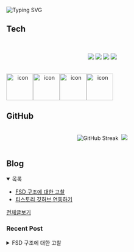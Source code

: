 
<br/>
<img src="https://readme-typing-svg.herokuapp.com?font=Fira+Code&size=24&pause=1000&color=36BCF7&width=435&lines=Frontend+engineer+inho_m" alt="Typing SVG" />

## Tech
<br>
<div align="center">
  <br/>
  <div>
    <img src="https://img.shields.io/badge/React-61DAFB?style=flat&logo=react&logoColor=white"/>
    <img src="https://img.shields.io/badge/ReactNative-61DAFB?style=flat&logo=react&logoColor=white"/>
    <img src="https://shields.io/badge/TypeScript-3178C6?logo=TypeScript&logoColor=FFF&style=flat-square"/>
    <img src="https://img.shields.io/badge/Graphql-E10098?style=flat&logo=graphql&logoColor=white"/>
  </div>
  <br/>
  <br/>
  <div style="display: flex; align-items: flex-start;">
    <img src="https://techstack-generator.vercel.app/github-icon.svg" alt="icon" width="70" height="70" />
    <img src="https://techstack-generator.vercel.app/react-icon.svg" alt="icon" width="70" height="70" />
    <img src="https://techstack-generator.vercel.app/ts-icon.svg" alt="icon" width="70" height="70" />
    <img src="https://techstack-generator.vercel.app/graphql-icon.svg" alt="icon" width="70" height="70" />
  </div>
</div>

## GitHub

<br>
<div align="center">
  <img src="https://streak-stats.demolab.com?user=inho1019&theme=dark&border_radius=4.5&date_format=%5BY.%5Dn.j&card_width=450&card_height=215" alt="GitHub Streak" />&nbsp;
  <img src="https://github-readme-stats.vercel.app/api/top-langs/?username=inho1019&layout=donut&theme=dark" />
</div>

<br>

## Blog
<details open>
  <summary>목록</summary>
  <ul>

<li>
    <a href="https://inho-m.tistory.com/4">FSD 구조에 대한 고찰</a>
</li><li>
    <a href="https://inho-m.tistory.com/3">티스토리 깃허브 연동하기</a>
</li>
  </ul>
  <a href="https://inho-m.tistory.com">전체글보기</a>
</details>

### Recent Post

<details>
<summary>FSD 구조에 대한 고찰</summary>
<br/>
<p data-ke-size="size16">근래 회사에서 기존 컴포넌트 기반 구조로 하던 프로젝트를 기능 기반 구조(FSD)로 바꾸자는 얘기가 나왔고 논의 끝에 FSD 구조를 적용한 신규 프로젝트를 두어개가 가량 진행했다.</p>
<p data-ke-size="size16">본 글에서는 FSD에 대해 간단히 설명하고 실제 진행했을 때의 느낀점, 개선점을 적어보려고 한다.</p>
<hr contenteditable="false" data-ke-type="horizontalRule" data-ke-style="style6" />
<h3 data-ke-size="size23">FSD(기능 기반 구조)란</h3>
<p><figure class="imageblock widthContent" data-ke-mobileStyle="widthOrigin" data-filename="image.jpeg" data-origin-width="1622" data-origin-height="736"><span data-url="https://blog.kakaocdn.net/dn/9PQiq/btsPargjQNf/1oJR2YA69TFRlpxYaBDj8k/img.jpg" data-phocus="https://blog.kakaocdn.net/dn/9PQiq/btsPargjQNf/1oJR2YA69TFRlpxYaBDj8k/img.jpg"><img src="https://blog.kakaocdn.net/dn/9PQiq/btsPargjQNf/1oJR2YA69TFRlpxYaBDj8k/img.jpg" srcset="https://img1.daumcdn.net/thumb/R1280x0/?scode=mtistory2&fname=https%3A%2F%2Fblog.kakaocdn.net%2Fdn%2F9PQiq%2FbtsPargjQNf%2F1oJR2YA69TFRlpxYaBDj8k%2Fimg.jpg" onerror="this.onerror=null; this.src='//t1.daumcdn.net/tistory_admin/static/images/no-image-v1.png'; this.srcset='//t1.daumcdn.net/tistory_admin/static/images/no-image-v1.png';" loading="lazy" width="1622" height="736" data-filename="image.jpeg" data-origin-width="1622" data-origin-height="736"/></span></figure>
</p>
<p data-ke-size="size16">기본적으로 FSD구조를 검색하면 나오는 구조이다.</p>
<p data-ke-size="size16">사실 이것만 처음 이것만 달랑 보며 설명을 보아도 이해하기가 쉽지 않다.</p>
<p data-ke-size="size16">&nbsp;</p>
<p data-ke-size="size16">이해를 돕기위해 기본적인 설명을 해보겠다.</p>
<h4 data-ke-size="size20"><span style="color: #000000;" data-token-index="0">상위계층구조에서는 하위 구조를 import할 수 있지만, 하위구조에서는 상위구조의 내용들을 import 할 수 없다</span>.</h4>
<p data-ke-size="size16">가장 기본이 되는 규칙이자 다른 구조와의 차이점이다.</p>
<p data-ke-size="size16">알아 들을수 있게 설명하면</p>
<ol style="list-style-type: decimal;" data-ke-list-type="decimal">
<li>app은 (되도록)page만 import 한다.</li>
<li>page에서는&nbsp;UI,&nbsp;features,&nbsp;entities,&nbsp;shared&nbsp;를 import 할 수 있다.</li>
<li>UI&nbsp;에서는,&nbsp;features,&nbsp;entities,&nbsp;shared를 import 할 수 있다.</li>
<li>features에서는&nbsp;entities와&nbsp;shared를 import할 수 있다.</li>
<li>entities는 shared만 import 할 수 있다.</li>
<li>shared는 공통 기능</li>
</ol>
<p data-ke-size="size16">이렇게 Layers단 상위계층에서 하위계층만을 import 가능하다는 의미</p>
<h4 data-ke-size="size20">Layers 내부의 Segments 형식 통일(app제외)</h4>
<p data-ke-size="size16">중간 기능 및 역할을 명명한 slices를 제외하고 그 내부의 Segments의 구조는 프로젝트 코드 스타일 유지를 위해 통일하는 것이 좋다</p>
<h4 data-ke-size="size20">Layers&nbsp;역할</h4>
<ul style="list-style-type: disc;" data-ke-list-type="disc">
<li>app: 애플리케이션의 루트 구성 요소 ex:) router, app, main, providers</li>
<li>pages: 최종적으로 조합해서 사용자에게 출력하는 페이지를 담당</li>
<li><s>UI: 하위 기능들을 뷰단위로 조합</s></li>
<li>widgets: 페이지를 구성하는 중간 단위 블록 - 현재 UI보다는 widgets 개념을 좀더 많이 사용</li>
<li>features: 기능(feature) 단위의 조합</li>
<li>entities: 하나의 커다란 비즈니스 주체(데이터 중심) ex:) user, post</li>
<li>shared: 전역적 재사용 가능한 요소</li>
</ul>
<p data-ke-size="size16">최대한 간단히 설명을 해봤다. 실제 사용시 좀더 세밀하게 찾아보고 신경 쓰는것이 좋다.</p>
<h4 data-ke-size="size20">Slices는 기능 또는 도메인 단위를 기준으로 나눈 하위 그룹 폴더</h4>
<h4 data-ke-size="size20">Segments 역할</h4>
<ul style="list-style-type: disc;" data-ke-list-type="disc">
<li>ui: 실제 외부에 노출되는 UI 컴포넌트</li>
<li>model: 타입 및 상태 관리 ex:) ...type.ts, ...context.ts</li>
<li>api: 서버 통신 관련 로직</li>
<li>lib: 유틸성 함수, hook은 따로 분리해도되고 여기에 같이 사용하기도 함</li>
<li>assets: 이미지나 아이콘 기타에셋</li>
<li>config: 환경변수 상수</li>
<li>...</li>
</ul>
<p data-ke-size="size16">프로젝트에 따라 추가되거나 없애기도함</p>
<hr contenteditable="false" data-ke-type="horizontalRule" data-ke-style="style6" />
<h3 data-ke-size="size23">실제 사용시 느낀점</h3>
<h4 data-ke-size="size20">장점</h4>
<ol style="list-style-type: decimal;" data-ke-list-type="decimal">
<li>기능별 추적 및 수정(유지보수)가 좀 더 편함<br />확실히 정리가 잘되어 있어 보기 편함</li>
<li>팀원간 작업에 대해 좀더 원할히 분담 가능</li>
<li>타인원 작업도 불필요한 소통 없이 이게 무엇인지 명확히 알기 가능</li>
</ol>
<h4 data-ke-size="size20">단점</h4>
<ol style="list-style-type: decimal;" data-ke-list-type="decimal">
<li><span style="font-family: -apple-system, BlinkMacSystemFont, 'Helvetica Neue', 'Apple SD Gothic Neo', Arial, sans-serif; letter-spacing: 0px;">초반 구조 잡는게 빡심<br /></span>리드 개발자가 어느정도 구조를 맞춰 줘야 팀원들이 그거에 맞춰 진행이 가능, 아닐경우 중구난방 작업될 가능성이 있음 <br />아니면 회사 자체적으로 규칙을 문서로 정리 하는것도 좋은 생각</li>
<li>폴더가 좀 많아진다<br />어디 있는지 알긴 아는데 매번 타고타고 들어가는게 좀 귀찮</li>
<li>어느정도 이해도가 필요하다</li>
<li>api 코드 중복이 좀 있다</li>
</ol>
<h4 style="color: #000000; text-align: start;" data-ke-size="size20">추가적으로...</h4>
<p style="color: #333333; text-align: start;" data-ke-size="size16">각 기능을 내보낼때는 slices단위로 배럴파일 사용하는것이 좋다. import창이 깔끔하고 추적이 용이하다.</p>
<hr contenteditable="false" data-ke-type="horizontalRule" data-ke-style="style6" />
<h3 style="color: #333333; text-align: start;" data-ke-size="size23">주관적인 이야기 및 개선점</h3>
<p data-ke-size="size16">확실히 컴포넌트 기반 구조보다는 훨씬 재사용성도 높아지고 유지보수가 용이해졌다.</p>
<p data-ke-size="size16">그럼에도 구조개선의 여지가 있어 그거에 대한 본인의 의사를 적어보려고 한다</p>
<p data-ke-size="size16">&nbsp;</p>
<p data-ke-size="size16"><b>과감하게 widgets(UI), entities 제거</b></p>
<p data-ke-size="size16">두부분은 사용하거나 해당 기능을 제작할수록 좀 모호한 부분이거나 다른부분에서 사용해도 되는것들이 많이 보였다.</p>
<p data-ke-size="size16">그래서 구조 개편을 위해 삭제하는것이 좋다고 생각이 들었고 찾아보니 실제 그렇게 진행하는 사례가 많았다.</p>
<p data-ke-size="size16">&nbsp;</p>
<p data-ke-size="size16"><b>Api 관리를 별도로</b></p>
<p data-ke-size="size16">api를 segments단위에서 관리하다 보니 중복이 왕왕 발생했다.</p>
<p data-ke-size="size16">또 추후 추가건으로 다른 기능이 추가 될시 이전에 기능(features)단에서 사용했던 api를 공용(shared)단으로 리팩토링할 가능성도 높아 보였다.</p>
<p data-ke-size="size16">그래서 api 를 별도의 폴더로 빼서 그 안에서 도메인 단위로 나누는게 좋다고 생각, 계층은 shared 와 equal 계층으로 판단</p>
<p data-ke-size="size16">&nbsp;</p>
<p data-ke-size="size16">결론적으로 해당 구조가 완성 (gpt 도움)</p>
<pre id="code_1752028844235" class="bash" data-ke-language="bash" data-ke-type="codeblock"><code>src/
├── app/
│   ├── App.tsx
│   ├── providers.tsx
│   └── router.tsx
│
├── pages/
│   ├── DashboardPage/
│   │   └── index.tsx
│   └── SettingsPage/
│       └── index.tsx
│
├── features/
│   ├── led/
│   │   ├── model/
│   │   │   └── ledSlice.ts
│   │   ├── lib/
│   │   │   └── getLedStatus.ts
│   │   └── ui/
│   │       └── LedControlButton.tsx
│   └── temperature/
│       ├── model/
│       │   └── tempSlice.ts
│       └── ui/
│           └── TemperatureDisplay.tsx
│
├── api/
│   ├── led/
│   │   └── api.ts
│   ├── temperature/
│   │   └── api.ts
│   ├── user/
│   │   └── api.ts
│   └── device/
│       └── api.ts
│
├── shared/
│   ├── ui/
│   │   ├── Button.tsx
│   │   └── Card.tsx
│   ├── lib/
│   │   ├── fetchWithRetry.ts
│   │   └── formatDate.ts
│   └── api/
│       └── client.ts
│
└── index.tsx</code></pre>
<p data-ke-size="size16">&nbsp;</p>
<p data-ke-size="size16">다음에 개인 프로젝트시 적용을 해볼 생각이다.</p>
</details>
